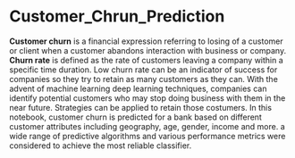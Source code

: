 # Customer_Chrun_Prediction

**Customer churn** is a financial expression referring to losing of a customer or client when a customer abandons interaction with business or company. **Churn rate** is defined as the rate of customers leaving a company within a specific time duration. Low churn rate can be an indicator of success for companies so they try to retain as many customers as they can. With the advent of machine learning deep learning techniques, companies can identify potential customers who may stop doing business with them in the near future. Strategies can be applied to retain those costumers. In this notebook, customer churn is predicted for a bank based on different customer attributes including geography, age, gender, income and more. a wide range of predictive algorithms and various performance metrics were considered to achieve the most reliable classifier. 

